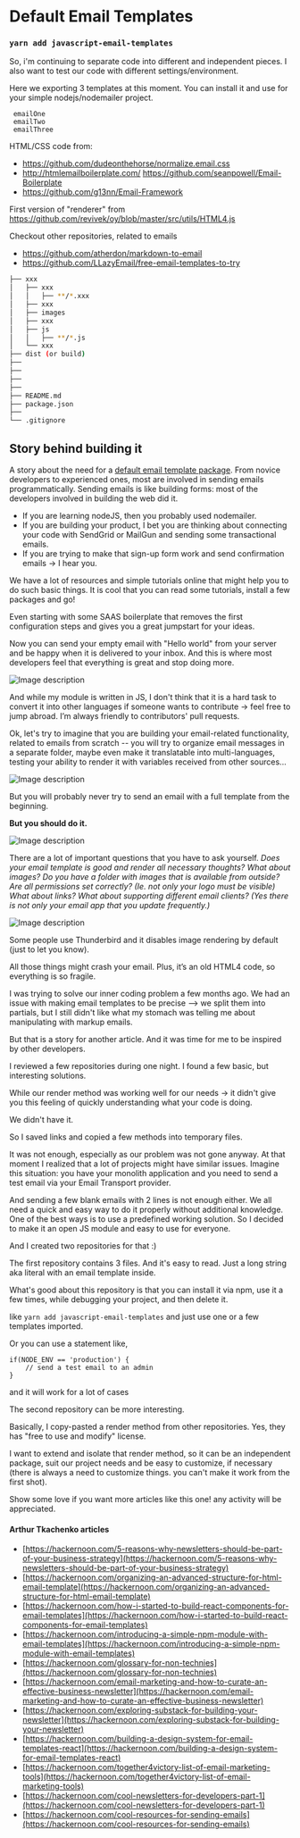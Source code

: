 # Default Email Templates

### `yarn add javascript-email-templates`

So, i'm continuing to separate code into different and independent pieces.
I also want to test our code with different settings/environment.

Here we exporting 3 templates at this moment. You can install it and use for your simple nodejs/nodemailer project.

```
 emailOne
 emailTwo    
 emailThree
```


HTML/CSS code from:
-  https://github.com/dudeonthehorse/normalize.email.css
- http://htmlemailboilerplate.com/
 https://github.com/seanpowell/Email-Boilerplate
- https://github.com/g13nn/Email-Framework


First version of "renderer" from https://github.com/revivek/oy/blob/master/src/utils/HTML4.js


Checkout other repositories, related to emails
- https://github.com/atherdon/markdown-to-email
- https://github.com/LLazyEmail/free-email-templates-to-try


```bash
├── xxx
│   ├── xxx
│   │   ├── **/*.xxx
│   ├── xxx
│   ├── images
│   ├── xxx
│   ├── js
│   │   ├── **/*.js
│   └── xxx
├── dist (or build)
├── 
├── 
├── 
├── 
├── README.md
├── package.json
├── 
└── .gitignore
```



## Story behind building it

A story about the need for a [default email template package](https://github.com/LLazyEmail/default-email-template).
From novice developers to experienced ones, most are involved in sending emails programmatically. Sending emails is like building forms: most of the developers involved in building the web did it.

- If you are learning nodeJS, then you probably used nodemailer.
- If you are building your product, I bet you are thinking about connecting your code with SendGrid or MailGun and sending some transactional emails.
- If you are trying to make that sign-up form work and send confirmation emails -> I hear you.

We have a lot of resources and simple tutorials online that might help you to do such basic things. It is cool that you can read some tutorials, install a few packages and go! 

Even starting with some SAAS boilerplate that removes the first configuration steps and gives you a great jumpstart for your ideas.

Now you can send your empty email with "Hello world" from your server and be happy when it is delivered to your inbox. And this is where most developers feel that everything is great and stop doing more.

![Image description](https://dev-to-uploads.s3.amazonaws.com/uploads/articles/j75251dyexl69wltd3m0.png)

And while my module is written in JS, I don't think that it is a hard task to convert it into other languages if someone wants to contribute -> feel free to jump abroad. I’m always friendly to contributors' pull requests.


Ok, let's try to imagine that you are building your email-related functionality, related to emails from scratch -- you will try to organize email messages in a separate folder, maybe even make it translatable into multi-languages, testing your ability to render it with variables received from other sources...


![Image description](https://dev-to-uploads.s3.amazonaws.com/uploads/articles/z0wyf5qjj04719a7svvq.png)
 

But you will probably never try to send an email with a full template from the beginning.

**But you should do it.** 

![Image description](https://dev-to-uploads.s3.amazonaws.com/uploads/articles/a99g4067ltz8jqzao2ay.png)


There are a lot of important questions that you have to ask yourself.
_Does your email template is good and render all necessary thoughts?_
_What about images? Do you have a folder with images that is available from outside?_
_Are all permissions set correctly? (Ie. not only your logo must be visible)_
_What about links?_
_What about supporting different email clients? (Yes there is not only your email app that you update frequently.)_
 
![Image description](https://dev-to-uploads.s3.amazonaws.com/uploads/articles/mhrexk9s1f5jsyk4o1dz.png)
 

Some people use Thunderbird and it disables image rendering by default (just to let you know). 

All those things might crash your email. Plus, it’s an old HTML4 code, so everything is so fragile.


I was trying to solve our inner coding problem a few months ago. We had an issue with making email templates to be precise --> we split them into partials, but I still didn't like what my stomach was telling me about manipulating with markup emails.

But that is a story for another article. And it was time for me to be inspired by other developers.

I reviewed a few repositories during one night. I found a few basic, but interesting solutions.

While our render method was working well for our needs -> it didn't give you this feeling of quickly understanding what your code is doing.

We didn't have it.

So I saved links and copied a few methods into temporary files.

It was not enough, especially as our problem was not gone anyway. At that moment I realized that a lot of projects might have similar issues. Imagine this situation: you have your monolith application and you need to send a test email via your Email Transport provider.

And sending a few blank emails with 2 lines is not enough either. We all need a quick and easy way to do it properly without additional knowledge. One of the best ways is to use a predefined working solution. So I decided to make it an open JS module and easy to use for everyone.

And I created two repositories for that :)

The first repository contains 3 files. And it's easy to read. Just a long string aka literal with an email template inside.

What's good about this repository is that you can install it via npm, use it a few times, while debugging your project, and then delete it.

like `yarn add javascript-email-templates` and just use one or a few templates imported.

Or you can use a statement like,

```
if(NODE_ENV == 'production') {
	// send a test email to an admin
}
```

and it will work for a lot of cases

The second repository can be more interesting.

Basically, I copy-pasted a render method from other repositories. Yes, they has "free to use and modify" license.

I want to extend and isolate that render method, so it can be an independent package, suit our project needs and be easy to customize, if necessary (there is always a need to customize things. you can't make it work from the first shot).

Show some love if you want more articles like this one! any activity will be appreciated.





#### Arthur Tkachenko articles

* [https://hackernoon.com/5-reasons-why-newsletters-should-be-part-of-your-business-strategy](https://hackernoon.com/5-reasons-why-newsletters-should-be-part-of-your-business-strategy)
* [https://hackernoon.com/organizing-an-advanced-structure-for-html-email-template](https://hackernoon.com/organizing-an-advanced-structure-for-html-email-template)
* [https://hackernoon.com/how-i-started-to-build-react-components-for-email-templates](https://hackernoon.com/how-i-started-to-build-react-components-for-email-templates)
* [https://hackernoon.com/introducing-a-simple-npm-module-with-email-templates](https://hackernoon.com/introducing-a-simple-npm-module-with-email-templates)
* [https://hackernoon.com/glossary-for-non-technies](https://hackernoon.com/glossary-for-non-technies)
* [https://hackernoon.com/email-marketing-and-how-to-curate-an-effective-business-newsletter](https://hackernoon.com/email-marketing-and-how-to-curate-an-effective-business-newsletter)
* [https://hackernoon.com/exploring-substack-for-building-your-newsletter](https://hackernoon.com/exploring-substack-for-building-your-newsletter)
* [https://hackernoon.com/building-a-design-system-for-email-templates-react](https://hackernoon.com/building-a-design-system-for-email-templates-react)
* [https://hackernoon.com/together4victory-list-of-email-marketing-tools](https://hackernoon.com/together4victory-list-of-email-marketing-tools)
* [https://hackernoon.com/cool-newsletters-for-developers-part-1](https://hackernoon.com/cool-newsletters-for-developers-part-1)
* [https://hackernoon.com/cool-resources-for-sending-emails](https://hackernoon.com/cool-resources-for-sending-emails)
